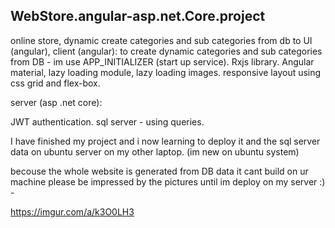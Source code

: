 ## WebStore.angular-asp.net.Core.project

online store, dynamic create categories and sub categories from db to UI (angular), 
client (angular):
to create dynamic categories and sub categories from DB - im use APP_INITIALIZER (start up service).
Rxjs library. 
Angular material,
lazy loading module,
lazy loading images.
responsive layout using css grid and flex-box.

server (asp .net core):

JWT authentication.
sql server - using queries.

I have finished my project and i now learning to deploy it and the sql server data on ubuntu server on my other laptop. (im new on ubuntu system)

becouse the whole website is generated from DB data it cant build on ur machine please be impressed by the pictures 
until im deploy on my server :) - 

https://imgur.com/a/k3O0LH3